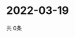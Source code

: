 # 2022-03-19
  共 0条

  <!-- BEGIN -->
  <!-- 最后更新时间Sat Mar 19 2022 05:04:00 GMT+0000 (Coordinated Universal Time) -->
  
  <!-- END -->
  
  